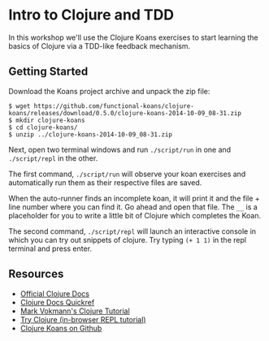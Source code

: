 # Intro to Clojure and TDD

In this workshop we'll use the Clojure Koans exercises to start learning the basics of Clojure via a TDD-like feedback mechanism.

## Getting Started

Download the Koans project archive and unpack the zip file:

    $ wget https://github.com/functional-koans/clojure-koans/releases/download/0.5.0/clojure-koans-2014-10-09_08-31.zip
    $ mkdir clojure-koans
    $ cd clojure-koans/
    $ unzip ../clojure-koans-2014-10-09_08-31.zip



Next, open two terminal windows and run `./script/run` in one and `./script/repl` in the other.

The first command, `./script/run` will observe your koan exercises and automatically run them as their respective files are saved.

When the auto-runner finds an incomplete koan, it will print it and the file + line number where you can find it. Go ahead and open that file. The `__` is a placeholder for you to write a little bit of Clojure which completes the Koan.

The second command, `./script/repl` will launch an interactive console in which you can try out snippets of clojure. Try typing `(+ 1 1)` in the repl terminal and press enter.

## Resources

  * [Official Clojure Docs](https://clojuredocs.org/)
  * [Clojure Docs Quickref](https://clojuredocs.org/quickref)
  * [Mark Vokmann's Clojure Tutorial](http://java.ociweb.com/mark/clojure/article.html#Intro)
  * [Try Clojure (in-browser REPL tutorial)](http://www.tryclj.com/)
  * [Clojure Koans on Github](https://github.com/functional-koans/clojure-koans)
